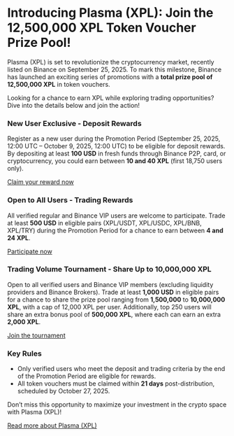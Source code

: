 # Introducing Plasma (XPL): Join the 12,500,000 XPL Token Voucher Prize Pool!

Plasma (XPL) is set to revolutionize the cryptocurrency market, recently listed on Binance on September 25, 2025. To mark this milestone, Binance has launched an exciting series of promotions with a **total prize pool of 12,500,000 XPL** in token vouchers.

Looking for a chance to earn XPL while exploring trading opportunities? Dive into the details below and join the action!

### New User Exclusive - Deposit Rewards
Register as a new user during the Promotion Period (September 25, 2025, 12:00 UTC – October 9, 2025, 12:00 UTC) to be eligible for deposit rewards. By depositing at least **100 USD** in fresh funds through Binance P2P, card, or cryptocurrency, you could earn between **10 and 40 XPL** (first 18,750 users only).

[Claim your reward now](https://www.binance.com/en/activity/trading-competition/spot-xpl-listing-campaign)

### Open to All Users - Trading Rewards
All verified regular and Binance VIP users are welcome to participate. Trade at least **500 USD** in eligible pairs (XPL/USDT, XPL/USDC, XPL/BNB, XPL/TRY) during the Promotion Period for a chance to earn between **4 and 24 XPL**.

[Participate now](https://www.binance.com/en/activity/trading-competition/spot-xpl-listing-campaign)

### Trading Volume Tournament - Share Up to 10,000,000 XPL
Open to all verified users and Binance VIP members (excluding liquidity providers and Binance Brokers). Trade at least **1,000 USD** in eligible pairs for a chance to share the prize pool ranging from **1,500,000** to **10,000,000 XPL**, with a cap of 12,000 XPL per user. Additionally, top 250 users will share an extra bonus pool of **500,000 XPL**, where each can earn an extra **2,000 XPL**.

[Join the tournament](https://www.binance.com/en/activity/trading-competition/spot-xpl-listing-campaign)

### Key Rules
- Only verified users who meet the deposit and trading criteria by the end of the Promotion Period are eligible for rewards.
- All token vouchers must be claimed within **21 days** post-distribution, scheduled by October 27, 2025.

Don’t miss this opportunity to maximize your investment in the crypto space with Plasma (XPL)!

[Read more about Plasma (XPL)](https://chain-base.xyz/introducing-plasma-xpl-join-the-12500000-xpl-token-voucher-prize-pool)